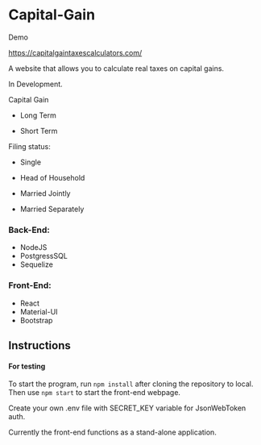 # Capital-Gain


Demo

https://capitalgaintaxescalculators.com/

A website that allows you to calculate real taxes on capital gains.

In Development.

Capital Gain

- Long Term

- Short Term

Filing status:

- Single

- Head of Household

- Married Jointly

- Married Separately


### Back-End:
- NodeJS
- PostgressSQL
- Sequelize

### Front-End:
- React
- Material-UI
- Bootstrap


## Instructions
#### For testing
To start the program, run `npm install` after cloning the repository to local.
Then use `npm start` to start the front-end webpage.

Create your own .env file with SECRET_KEY variable for JsonWebToken auth.

Currently the front-end functions as a stand-alone application.


